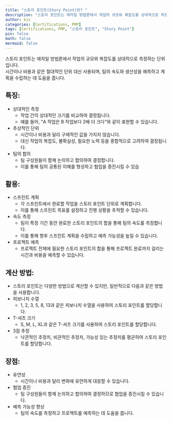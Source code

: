 ```yaml
---
title: "스토리 포인트(Story Point)란? "
description: "스토리 포인트는 애자일 방법론에서 작업의 규모와 복잡도를 상대적으로 측정하는 단위입니다. 스토리 포인트를 활용하여 스프린트 계획, 속도 측정, 프로젝트 예측 등을 수행할 수 있습니다."
author: kis
categories: [Certifications, PMP]
tags: [Certifications, PMP, "스토리 포인트", "Story Point"]
pin: false
math: false
mermaid: false
---
```


스토리 포인트는 애자일 방법론에서 작업의 규모와 복잡도를 상대적으로 측정하는 단위입니다.  
시간이나 비용과 같은 절대적인 단위 대신 사용되며, 팀의 속도와 생산성을 예측하고 계획을 수립하는 데 도움을 줍니다.

## 특징: 
- 상대적인 측정
    - 작업 간의 상대적인 크기를 비교하여 결정됩니다. 
    - 예를 들어, "A 작업은 B 작업보다 2배 더 크다"와 같이 표현할 수 있습니다.
- 추상적인 단위
    - 시간이나 비용과 달리 구체적인 값을 가지지 않습니다. 
    - 대신 작업의 복잡도, 불확실성, 필요한 노력 등을 종합적으로 고려하여 결정됩니다.
- 팀의 합의
    - 팀 구성원들이 함께 논의하고 합의하여 결정합니다. 
    - 이를 통해 팀의 공통된 이해를 형성하고 협업을 증진시킬 수 있습

## 활용:
- 스프린트 계획
    - 각 스프린트에서 완료할 작업을 스토리 포인트 단위로 계획합니다. 
    - 이를 통해 스프린트 목표를 설정하고 진행 상황을 추적할 수 있습니다.
- 속도 측정
    - 팀이 특정 기간 동안 완료한 스토리 포인트의 합을 통해 팀의 속도를 측정합니다. 
    - 이를 통해 향후 스프린트 계획을 수립하고 예측 가능성을 높일 수 있습니다.
- 프로젝트 예측
    - 프로젝트 전체에 필요한 스토리 포인트의 합을 통해 프로젝트 완료까지 걸리는 시간과 비용을 예측할 수 있습니다.

## 계산 방법:
- 스토리 포인트는 다양한 방법으로 계산할 수 있지만, 일반적으로 다음과 같은 방법을 사용합니다.
- 피보나치 수열
    - 1, 2, 3, 5, 8, 13과 같은 피보나치 수열을 사용하여 스토리 포인트를 할당합니다.
- T-셔츠 크기
    - S, M, L, XL과 같은 T-셔츠 크기를 사용하여 스토리 포인트를 할당합니다.
- 3점 추정
    - 낙관적인 추정치, 비관적인 추정치, 가능성 있는 추정치를 평균하여 스토리 포인트를 할당합니다.

## 장점:
- 유연성
    - 시간이나 비용과 달리 변화에 유연하게 대응할 수 있습니다.
- 협업 증진
    - 팀 구성원들이 함께 논의하고 합의하여 결정하므로 협업을 증진시킬 수 있습니다.
- 예측 가능성 향상
    - 팀의 속도를 측정하고 프로젝트를 예측하는 데 도움을 줍니다.
